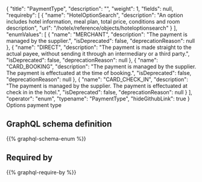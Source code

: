 {
  "title": "PaymentType",
  "description": "",
  "weight": 1,
  "fields": null,
  "requireby": [
    {
      "name": "HotelOptionSearch",
      "description": "An option includes hotel information, meal plan, total price, conditions and room description",
      "url": "/hotelx/reference/objects/hoteloptionsearch"
    }
  ],
  "enumValues": [
    {
      "name": "MERCHANT",
      "description": "The payment is managed by the supplier.",
      "isDeprecated": false,
      "deprecationReason": null
    },
    {
      "name": "DIRECT",
      "description": "The payment is made straight to the actual payee, without sending it through an intermediary or a third party.",
      "isDeprecated": false,
      "deprecationReason": null
    },
    {
      "name": "CARD_BOOKING",
      "description": "The payment is managed by the supplier. The payment is effectuated at the time of booking.",
      "isDeprecated": false,
      "deprecationReason": null
    },
    {
      "name": "CARD_CHECK_IN",
      "description": "The payment is managed by the supplier. The payment is effectuated at check in in the hotel.",
      "isDeprecated": false,
      "deprecationReason": null
    }
  ],
  "operator": "enum",
  "typename": "PaymentType",
  "hideGithubLink": true
}
Options payment type
## GraphQL schema definition

{{% graphql-schema-enum %}}

## Required by

{{% graphql-require-by %}}
